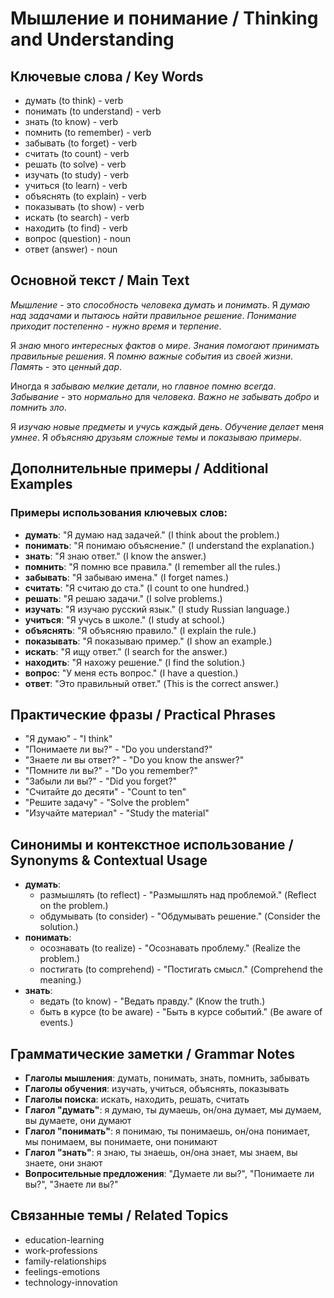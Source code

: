 # Мышление и понимание / Thinking and Understanding

## Ключевые слова / Key Words
- думать (to think) - verb
- понимать (to understand) - verb
- знать (to know) - verb
- помнить (to remember) - verb
- забывать (to forget) - verb
- считать (to count) - verb
- решать (to solve) - verb
- изучать (to study) - verb
- учиться (to learn) - verb
- объяснять (to explain) - verb
- показывать (to show) - verb
- искать (to search) - verb
- находить (to find) - verb
- вопрос (question) - noun
- ответ (answer) - noun

## Основной текст / Main Text

*Мышление* - это *способность* *человека* *думать* и *понимать*. Я *думаю* *над* *задачами* и *пытаюсь* *найти* *правильное* *решение*. *Понимание* *приходит* *постепенно* - *нужно* *время* и *терпение*.

Я *знаю* много *интересных* *фактов* о *мире*. *Знания* *помогают* *принимать* *правильные* *решения*. Я *помню* *важные* *события* из *своей* *жизни*. *Память* - это *ценный* *дар*.

Иногда я *забываю* *мелкие* *детали*, но *главное* *помню* *всегда*. *Забывание* - это *нормально* для *человека*. *Важно* *не* *забывать* *добро* и *помнить* *зло*.

Я *изучаю* *новые* *предметы* и *учусь* *каждый* *день*. *Обучение* *делает* меня *умнее*. Я *объясняю* *друзьям* *сложные* *темы* и *показываю* *примеры*.

## Дополнительные примеры / Additional Examples

### Примеры использования ключевых слов:
- **думать**: "Я думаю над задачей." (I think about the problem.)
- **понимать**: "Я понимаю объяснение." (I understand the explanation.)
- **знать**: "Я знаю ответ." (I know the answer.)
- **помнить**: "Я помню все правила." (I remember all the rules.)
- **забывать**: "Я забываю имена." (I forget names.)
- **считать**: "Я считаю до ста." (I count to one hundred.)
- **решать**: "Я решаю задачи." (I solve problems.)
- **изучать**: "Я изучаю русский язык." (I study Russian language.)
- **учиться**: "Я учусь в школе." (I study at school.)
- **объяснять**: "Я объясняю правило." (I explain the rule.)
- **показывать**: "Я показываю пример." (I show an example.)
- **искать**: "Я ищу ответ." (I search for the answer.)
- **находить**: "Я нахожу решение." (I find the solution.)
- **вопрос**: "У меня есть вопрос." (I have a question.)
- **ответ**: "Это правильный ответ." (This is the correct answer.)

## Практические фразы / Practical Phrases

- "Я думаю" - "I think"
- "Понимаете ли вы?" - "Do you understand?"
- "Знаете ли вы ответ?" - "Do you know the answer?"
- "Помните ли вы?" - "Do you remember?"
- "Забыли ли вы?" - "Did you forget?"
- "Считайте до десяти" - "Count to ten"
- "Решите задачу" - "Solve the problem"
- "Изучайте материал" - "Study the material"

## Синонимы и контекстное использование / Synonyms & Contextual Usage

- **думать**: 
  - размышлять (to reflect) - "Размышлять над проблемой." (Reflect on the problem.)
  - обдумывать (to consider) - "Обдумывать решение." (Consider the solution.)
- **понимать**: 
  - осознавать (to realize) - "Осознавать проблему." (Realize the problem.)
  - постигать (to comprehend) - "Постигать смысл." (Comprehend the meaning.)
- **знать**: 
  - ведать (to know) - "Ведать правду." (Know the truth.)
  - быть в курсе (to be aware) - "Быть в курсе событий." (Be aware of events.)

## Грамматические заметки / Grammar Notes

- **Глаголы мышления**: думать, понимать, знать, помнить, забывать
- **Глаголы обучения**: изучать, учиться, объяснять, показывать
- **Глаголы поиска**: искать, находить, решать, считать
- **Глагол "думать"**: я думаю, ты думаешь, он/она думает, мы думаем, вы думаете, они думают
- **Глагол "понимать"**: я понимаю, ты понимаешь, он/она понимает, мы понимаем, вы понимаете, они понимают
- **Глагол "знать"**: я знаю, ты знаешь, он/она знает, мы знаем, вы знаете, они знают
- **Вопросительные предложения**: "Думаете ли вы?", "Понимаете ли вы?", "Знаете ли вы?"

## Связанные темы / Related Topics

- education-learning
- work-professions
- family-relationships
- feelings-emotions
- technology-innovation

